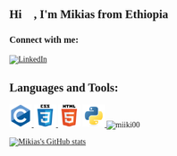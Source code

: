 <body style="font-family: Inconsolata">
<h2>Hi 👋, I'm Mikias from Ethiopia</h2>

### Connect with me:</h3>
   <a href="https://linkedin.com/in/https://www.linkedin.com/in/mikias-abiy-753177253" target="blank">
      <img align="center" src="https://raw.githubusercontent.com/rahuldkjain/github-profile-readme-generator/master/src/images/icons/Social/linked-in-alt.svg" alt="LinkedIn" height="30" width="40"/> 
   </a>

## Languages and Tools:
   <a href="https://www.cprogramming.com/" target="blank" rel="noreferrer" > 
      <img src="https://raw.githubusercontent.com/devicons/devicon/master/icons/c/c-original.svg" alt="C" width="40" height="40"/> 
   </a>
   <a href="https://www.w3schools.com/css/" target="blank" rel="noreferrer">
      <img src="https://raw.githubusercontent.com/devicons/devicon/master/icons/css3/css3-original-wordmark.svg" alt="css3" width="40" height="40"/>
   </a> 
   <a ref="https://www.w3.org/html/" target="_blank" rel="noreferrer"> 
      <img src="https://raw.githubusercontent.com/devicons/devicon/master/icons/html5/html5-original-wordmark.svg"balt="html5" width="40" height="40"/>
   </a>
   <a href="https://www.python.org" target="blank" rel="noreferrer">
      <img src="https://raw.githubusercontent.com/devicons/devicon/master/icons/python/python-original.svg" alt="python" width="40" height="40"/>
   </a>
   <img align="center" src="https://github-readme-stats.vercel.app/api/top-langs?username=miiki00&show_icons=true&locale=en&layout=compact" alt="miiki00"/>
   
   [![Mikias's GitHub stats](https://github-readme-stats.vercel.app/api?username=miiki00)](https://github.com/anuraghazra/github-readme-stats)
</body>
